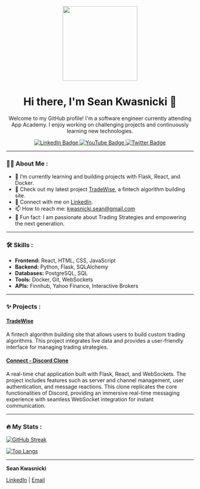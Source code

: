 <div id="header" align="center">
  <img src="https://media.giphy.com/media/l0HlNNUcVfWpebrFo/giphy.gif" width="200"/>
</div>

<h1 align="center">
  Hi there, I'm Sean Kwasnicki 👋
</h1>

<p align="center">Welcome to my GitHub profile! I'm a software engineer currently attending App Academy. I enjoy working on challenging projects and continuously learning new technologies.</p>

<div id="badges" align="center">
  <a href="https://www.linkedin.com/in/sean-kwasnicki-95a452321">
    <img src="https://img.shields.io/badge/LinkedIn-blue?style=for-the-badge&logo=linkedin&logoColor=white" alt="LinkedIn Badge"/>
  </a>
  <a href="https://www.youtube.com/c/yourchannel">
    <img src="https://img.shields.io/badge/YouTube-red?style=for-the-badge&logo=youtube&logoColor=white" alt="YouTube Badge"/>
  </a>
  <a href="https://twitter.com/yourhandle">
    <img src="https://img.shields.io/badge/Twitter-blue?style=for-the-badge&logo=twitter&logoColor=white" alt="Twitter Badge"/>
  </a>
</div>

<img src="https://komarev.com/ghpvc/?username=Sean-Kwasnicki&style=flat-square&color=blue" alt=""/>

---

### :man_technologist: About Me :

- 🌱 I’m currently learning and building projects with Flask, React, and Docker.
- 🔭 Check out my latest project [TradeWise](https://tradewise-algobuilder.onrender.com/), a fintech algorithm building site.
- 💼 Connect with me on [LinkedIn](https://www.linkedin.com/in/sean-kwasnicki-95a452321).
- 📫 How to reach me: [kwasnicki.sean@gmail.com](mailto:kwasnicki.sean@gmail.com)
- 🌟 Fun fact: I am passionate about Trading Strategies and empowering the next generation.

---

### :hammer_and_wrench: Skills :

- **Frontend:** React, HTML, CSS, JavaScript
- **Backend:** Python, Flask, SQLAlchemy
- **Databases:** PostgreSQL, SQL
- **Tools:** Docker, Git, WebSockets
- **APIs:** Finnhub, Yahoo Finance, Interactive Brokers

---

### :sparkles: Projects :

#### [TradeWise](https://tradewise-algobuilder.onrender.com/)
A fintech algorithm building site that allows users to build custom trading algorithms. This project integrates live data and provides a user-friendly interface for managing trading strategies.

#### [Connect - Discord Clone](https://connect-0hg1.onrender.com)
A real-time chat application built with Flask, React, and WebSockets. The project includes features such as server and channel management, user authentication, and message reactions. This clone replicates the core functionalities of Discord, providing an immersive real-time messaging experience with seamless WebSocket integration for instant communication.

---

### :fire: My Stats :

[![GitHub Streak](http://github-readme-streak-stats.herokuapp.com?user=Sean-Kwasnicki&theme=dark&background=000000)](https://git.io/streak-stats)

[![Top Langs](https://github-readme-stats.vercel.app/api/top-langs/?username=Sean-Kwasnicki&layout=compact&theme=vision-friendly-dark)](https://github.com/anuraghazra/github-readme-stats)

---

**Sean Kwasnicki**

[LinkedIn](https://www.linkedin.com/in/sean-kwasnicki-95a452321) | [Email](mailto:kwasnicki.sean@gmail.com)
